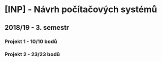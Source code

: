 # [INP] - Návrh počítačových systémů
## 2018/19 - 3. semestr
### Projekt 1 - 10/10 bodů
### Projekt 2 - 23/23 bodů